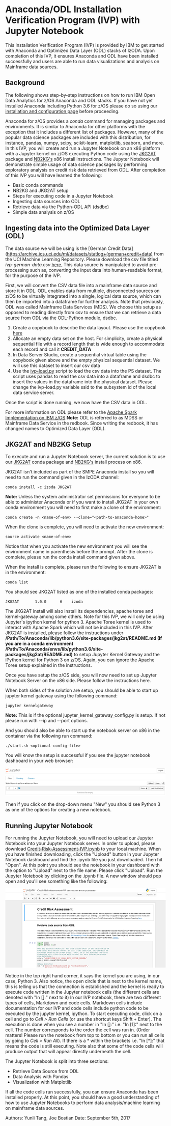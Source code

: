 # Anaconda/ODL Installation Verification Program (IVP) with Jupyter Notebook

This Installation Verification Program (IVP) is provided by IBM to get started with Anaconda and Optimized Data Layer (ODL) stacks of IzODA. Upon completion of this IVP, it ensures Anaconda and ODL have been installed successfully and users are able to run data visualizations and analysis on Mainframe data sources.

## Background

The following shows step-by-step instructions on how to run IBM Open Data Analytics for z/OS Anaconda and ODL stacks. If you have not yet installed Anaconda including Python 3.6 for z/OS please do so using our [installation and configuration page](install-config/) before proceeding.

Anaconda for z/OS provides a *conda* command for managing packages and environments. It is similar to Anaconda for other platforms with the exception that it includes a different list of packages. However, many of the popular data science packages are included with this distribution, for instance, pandas, numpy, scipy, scikit-learn, matplotlib, seaborn, and more. In this IVP, you will create and run a Jupyter Notebook on an x86 platform with a Jupyter kernel on z/OS executing Python code using the [JKG2AT](https://www.anaconda.org/izoda/JKG2AT) package and [NB2KG's](https://github.com/jupyter-incubator/nb2kg) x86 install instructions. The Jupyter Notebook will demonstrate simple usage of data science packages by performing exploratory analysis on credit risk data retrieved from ODL. After completion of this IVP you will have learned the following:

- Basic conda commands
- NB2KG and JKG2AT setup
- Steps for executing code in a Jupyter Notebook
- Ingesting data sources into ODL
- Retrieve data via the Python-ODL API (dsdbc)
- Simple data analysis on z/OS

## Ingesting data into the Optimized Data Layer (ODL)

The data source we will be using is the [German Credit Data](https://archive.ics.uci.edu/ml/datasets/statlog+(german+credit+data) from the UCI Machine Learning Repository. Please download the csv file titled *ivp-german-data.csv* [here.](https://github.com/IzODA/examples/tree/master/python/data) This data source is manipulated to avoid pre-processing such as, converting the input data into human-readable format, for the purpose of the IVP.

First, we will convert the CSV data file into a mainframe data source and store it in ODL. ODL enables data from multiple, disconnected sources on z/OS to be virtually integrated into a single, logical data source, which can then be imported into a dataframe for further analysis. Note that previously, ODL was called Mainframe Data Services (MDS). We choose this setup as opposed to reading directly from csv to ensure that we can retrieve a data source from ODL via the ODL-Python module, dsdbc.

1. Create a copybook to describe the data layout. Please use the copybook [here](https://github.com/IzODA/examples/blob/master/python/data/ivp-german-credit-data.cpy)
2. Allocate an empty data set on the host. For simplicity, create a physical sequential file with a record length that is wide enough to accommodate each record and call it **CREDIT_DATA**
3. In Data Server Studio, create a sequential virtual table using the copybook given above and the empty physical sequential dataset. We will use this dataset to insert our csv data
4. Use the [ivp-load.py](https://github.com/IzODA/examples/blob/master/python/data/ivp-load.py) script to load the csv data into the PS dataset. The script uses pandas to read the csv data into a dataframe and dsdbc to insert the values in the dataframe into the physical dataset. Please change the ivp-load.py variable ssid to the subsystem id of the local data service server.

Once the script is done running, we now have the CSV data in ODL.

For more information on ODL please refer to the [Apache Spark Implementation on IBM z/OS](http://www.redbooks.ibm.com/redbooks/pdfs/sg248325.pdf)
**Note:** ODL is referred to as MDSS or Mainframe Data Service in the redbook. Since writing the redbook, it has changed names to Optimized Data Layer (ODL).

## JKG2AT and NB2KG Setup

To execute and run a Jupyter Notebook server, the current solution is to use our [JKG2AT](https://www.anaconda.org/izoda/JKG2AT) conda package and [NB2KG's](https://github.com/jupyter-incubator/nb2kg) install process on x86.

JKG2AT isn't included as part of the SMPE Anaconda install so you will need to run the command given in the IzODA channel:
```
conda install -c izoda JKG2AT
```
**Note:** Unless the system administrator set permissions for everyone to be able to administer Anaconda or if you want to install JKG2AT in your own conda environment you will need to first make a clone of the environment:
```
conda create -n <name-of-env> --clone="<path-to-anaconda-home>"
```
When the clone is complete, you will need to activate the new environment:
```
source activate <name-of-env>
```
Notice that when you activate the new environment you will see the environment name in parenthesis before the prompt. After the clone is complete, please run the conda install command given above.

When the install is complete, please run the following to ensure JKG2AT is in the environment:
```
conda list
```
You should see JKG2AT listed as one of the installed conda packages:
```
JKG2AT       1.0.0      6    izoda
```

The JKG2AT install will also install its dependencies, apache toree and kernel-gateway among some others. Note for this IVP, we will only be using Jupyter's ipython kernel for python 3. Apache Toree kernel is used to interact with Apache Spark which will not be included in this IVP. After JKG2AT is installed, please follow the instructions under **/Path/To/Anaconda/lib/python3.6/site-packages/jkg2at/README.md (If you are in a conda environment /Path/To/Anaconda/envs/<envName>lib/python3.6/site-packages/jkg2at/README.md)** to setup Jupyter Kernel Gateway and the iPython kernel for Python 3 on z/OS. Again, you can ignore the Apache Toree setup explained in the instructions.

Once you have setup the z/OS side, you will now need to set up Jupyter Notebook Server on the x86 side. Please follow the instructions here.

When both sides of the solution are setup, you should be able to start up jupyter kernel gateway using the following command:
```
jupyter kernelgateway
```
**Note:** This is if the optional jupyter_kernel_gateway_config.py is setup. If not please run with --ip and --port options.

And you should also be able to start up the notebook server on x86 in the container via the following run command:
```
./start.sh <optional-config-file>
```
You will know the setup is successful if you see the jupyter notebook dashboard in your web browser:

![Jupyter Notebook](../img/jupyter-notebook.png)

Then if you click on the drop-down menu "New" you should see Python 3 as one of the options for creating a new notebook.

## Running Jupyter Notebook

For running the Jupyter Notebook, you will need to upload our Jupyter Notebook into your Jupyter Notebook server. In order to upload, please download [Credit-Risk-Assessment-IVP.ipynb](https://github.com/IzODA/examples/tree/master/python) to your local machine. When you have finished downloading, click the "Upload" button in your Jupyter Notebook dashboard and find the .ipynb file you just downloaded. Then hit "Open". At this point you should see the notebook in your dashboard with the option to "Upload" next to the file name. Please click "Upload". Run the Jupyter Notebook by clicking on the .ipynb file. A new window should pop open and you'll see something like the following:

![Credit Risk Assessment](../img/credit-risk-ivp.png)

Notice in the top right hand corner, it says the kernel you are using, in our case, Python 3. Also notice, the open circle that is next to the kernel name, this is telling us that the connection is established and the kernel is ready to execute code written in the Jupyter notebook cells (the different cells are denoted with "In []:" next to it) In our IVP notebook, there are two different types of cells, Markdown and code cells. Markdown cells include documentation for our IVP and code cells include python code to be executed by the jupyter kernel, ipython. To start executing code, click on a cell and go to *Cell > Run Cells* (or use the shortcut keys Shift + Enter). The execution is done when you see a number in "In []:" i.e. "In [1]:" next to the cell. The number corresponds to the order the cell was run in. (Order matters! Please run the notebook from top to bottom or you can run all cells by going to *Cell > Run All*). If there is a * within the brackets i.e. "In [*]:" that means the code is still executing. Note also that some of the code cells will produce output that will appear directly underneath the cell.

The Jupyter Notebook is split into three sections:

- Retrieve Data Source from ODL
- Data Analysis with Pandas
- Visualization with Matplotlib

If all the code cells run successfully, you can ensure Anaconda has been installed properly. At this point, you should have a good understanding of how to use Jupyter Notebooks to perform data analysis/machine learning on mainframe data sources.

Authors: Yunli Tang, Joe Bostian    Date: September 5th, 2017
